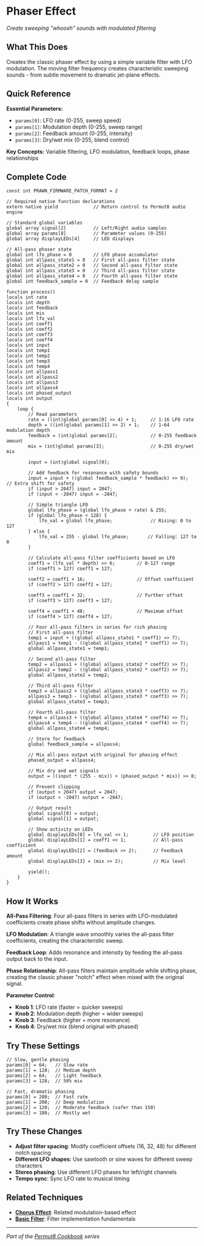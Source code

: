 # Phaser Effect

*Create sweeping "whoosh" sounds with modulated filtering*

## What This Does

Creates the classic phaser effect by using a simple variable filter with LFO modulation. The moving filter frequency creates characteristic sweeping sounds - from subtle movement to dramatic jet-plane effects.

## Quick Reference

**Essential Parameters:**
- `params[0]`: LFO rate (0-255, sweep speed)
- `params[1]`: Modulation depth (0-255, sweep range)
- `params[2]`: Feedback amount (0-255, intensity)
- `params[3]`: Dry/wet mix (0-255, blend control)

**Key Concepts:** Variable filtering, LFO modulation, feedback loops, phase relationships

## Complete Code

```impala
const int PRAWN_FIRMWARE_PATCH_FORMAT = 2

// Required native function declarations
extern native yield             // Return control to Permut8 audio engine

// Standard global variables
global array signal[2]          // Left/Right audio samples
global array params[8]          // Parameter values (0-255)
global array displayLEDs[4]     // LED displays

// All-pass phaser state
global int lfo_phase = 0        // LFO phase accumulator
global int allpass_state1 = 0   // First all-pass filter state
global int allpass_state2 = 0   // Second all-pass filter state
global int allpass_state3 = 0   // Third all-pass filter state
global int allpass_state4 = 0   // Fourth all-pass filter state
global int feedback_sample = 0  // Feedback delay sample

function process()
locals int rate
locals int depth
locals int feedback
locals int mix
locals int lfo_val
locals int coeff1
locals int coeff2
locals int coeff3
locals int coeff4
locals int input
locals int temp1
locals int temp2
locals int temp3
locals int temp4
locals int allpass1
locals int allpass2
locals int allpass3
locals int allpass4
locals int phased_output
locals int output
{
    loop {
        // Read parameters
        rate = ((int)global params[0] >> 4) + 1;     // 1-16 LFO rate
        depth = ((int)global params[1] >> 2) + 1;    // 1-64 modulation depth
        feedback = (int)global params[2];            // 0-255 feedback amount
        mix = (int)global params[3];                 // 0-255 dry/wet mix
        
        input = (int)global signal[0];
        
        // Add feedback for resonance with safety bounds
        input = input + ((global feedback_sample * feedback) >> 9);  // Extra shift for safety
        if (input > 2047) input = 2047;
        if (input < -2047) input = -2047;
        
        // Simple triangle LFO
        global lfo_phase = (global lfo_phase + rate) & 255;
        if (global lfo_phase < 128) {
            lfo_val = global lfo_phase;              // Rising: 0 to 127
        } else {
            lfo_val = 255 - global lfo_phase;       // Falling: 127 to 0
        }
        
        // Calculate all-pass filter coefficients based on LFO
        coeff1 = (lfo_val * depth) >> 6;        // 0-127 range
        if (coeff1 > 127) coeff1 = 127;
        
        coeff2 = coeff1 + 16;                   // Offset coefficient
        if (coeff2 > 127) coeff2 = 127;
        
        coeff3 = coeff1 + 32;                   // Further offset
        if (coeff3 > 127) coeff3 = 127;
        
        coeff4 = coeff1 + 48;                   // Maximum offset
        if (coeff4 > 127) coeff4 = 127;
        
        // Four all-pass filters in series for rich phasing
        // First all-pass filter
        temp1 = input + ((global allpass_state1 * coeff1) >> 7);
        allpass1 = temp1 - ((global allpass_state1 * coeff1) >> 7);
        global allpass_state1 = temp1;
        
        // Second all-pass filter
        temp2 = allpass1 + ((global allpass_state2 * coeff2) >> 7);
        allpass2 = temp2 - ((global allpass_state2 * coeff2) >> 7);
        global allpass_state2 = temp2;
        
        // Third all-pass filter
        temp3 = allpass2 + ((global allpass_state3 * coeff3) >> 7);
        allpass3 = temp3 - ((global allpass_state3 * coeff3) >> 7);
        global allpass_state3 = temp3;
        
        // Fourth all-pass filter
        temp4 = allpass3 + ((global allpass_state4 * coeff4) >> 7);
        allpass4 = temp4 - ((global allpass_state4 * coeff4) >> 7);
        global allpass_state4 = temp4;
        
        // Store for feedback
        global feedback_sample = allpass4;
        
        // Mix all-pass output with original for phasing effect
        phased_output = allpass4;
        
        // Mix dry and wet signals
        output = ((input * (255 - mix)) + (phased_output * mix)) >> 8;
        
        // Prevent clipping
        if (output > 2047) output = 2047;
        if (output < -2047) output = -2047;
        
        // Output result
        global signal[0] = output;
        global signal[1] = output;
        
        // Show activity on LEDs
        global displayLEDs[0] = lfo_val << 1;         // LFO position
        global displayLEDs[1] = coeff1 << 1;          // All-pass coefficient
        global displayLEDs[2] = (feedback >> 2);      // Feedback amount
        global displayLEDs[3] = (mix >> 2);           // Mix level
        
        yield();
    }
}
```

## How It Works

**All-Pass Filtering**: Four all-pass filters in series with LFO-modulated coefficients create phase shifts without amplitude changes.

**LFO Modulation**: A triangle wave smoothly varies the all-pass filter coefficients, creating the characteristic sweep.

**Feedback Loop**: Adds resonance and intensity by feeding the all-pass output back to the input.

**Phase Relationship**: All-pass filters maintain amplitude while shifting phase, creating the classic phaser "notch" effect when mixed with the original signal.

**Parameter Control**:
- **Knob 1**: LFO rate (faster = quicker sweeps)
- **Knob 2**: Modulation depth (higher = wider sweeps)
- **Knob 3**: Feedback (higher = more resonance)
- **Knob 4**: Dry/wet mix (blend original with phased)

## Try These Settings

```impala
// Slow, gentle phasing
params[0] = 64;   // Slow rate
params[1] = 128;  // Medium depth
params[2] = 64;   // Light feedback
params[3] = 128;  // 50% mix

// Fast, dramatic phasing
params[0] = 200;  // Fast rate
params[1] = 200;  // Deep modulation
params[2] = 120;  // Moderate feedback (safer than 150)
params[3] = 180;  // Mostly wet
```

## Try These Changes

- **Adjust filter spacing**: Modify coefficient offsets (16, 32, 48) for different notch spacing
- **Different LFO shapes**: Use sawtooth or sine waves for different sweep characters
- **Stereo phasing**: Use different LFO phases for left/right channels
- **Tempo sync**: Sync LFO rate to musical timing

## Related Techniques

- **[Chorus Effect](chorus-effect.md)**: Related modulation-based effect
- **[Basic Filter](../fundamentals/basic-filter.md)**: Filter implementation fundamentals

---
*Part of the [Permut8 Cookbook](../index.md) series*